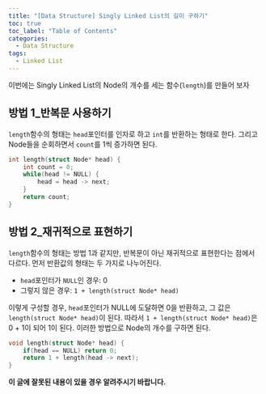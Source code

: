 ```yaml
---
title: "[Data Structure] Singly Linked List의 길이 구하기"
toc: true
toc_label: "Table of Contents"
categories:
  - Data Structure
tags:
  - Linked List
---
```


이번에는 Singly Linked List의 Node의 개수를 세는 함수(`length`)를 만들어 보자

## 방법 1_반복문 사용하기

`length`함수의 형태는 `head`포인터를 인자로 하고 `int`를 반환하는 형태로 한다. 그리고 Node들을 순회하면서 `count`를 1씩 증가하면 된다.

```c
int length(struct Node* head) {
    int count = 0;
    while(head != NULL) {
        head = head -> next;
    }
    return count;
}
```

## 방법 2_재귀적으로 표현하기

`length`함수의 형태는 방법 1과 같지만, 반복문이 아닌 재귀적으로 표현한다는 점에서 다르다. 먼저 반환값의 형태는 두 가지로 나누어진다.

- `head`포인터가 `NULL`인 경우: 0
- 그렇지 않은 경우: `1 + length(struct Node* head)`

이렇게 구성할 경우, `head`포인터가 NULL에 도달하면 0을 반환하고, 그 값은 `length(struct Node* head)`이 된다. 따라서 `1 + length(struct Node* head)`은 0 + 1이 되어 1이 된다. 이러한 방법으로 Node의 개수를 구하면 된다.

```c
void length(struct Node* head) {
    if(head == NULL) return 0;
    return 1 + length(head -> next);
}
```

**이 글에 잘못된 내용이 있을 경우 알려주시기 바랍니다.**